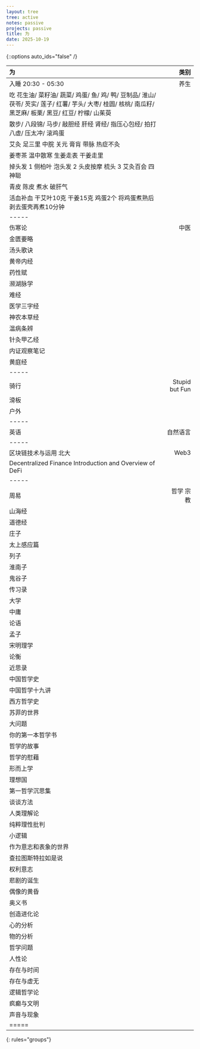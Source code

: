 ```yaml
---
layout: tree
tree: active
notes: passive
projects: passive
title: 为
date: 2025-10-19
---
```



{::options auto_ids="false" /}


| 为                                                                                                                                                            | 类别                 |
|:--------------------------------------------------------------------------------------------------------------------------------------------------------------|---------------------:|
| 入睡 20:30 - 05:30                                                                                                                                            | 养生                 |
| 吃 花生油/ 菜籽油/ 蔬菜/ 鸡蛋/ 鱼/ 鸡/ 鸭/ 豆制品/ 淮山/ 茯苓/ 芡实/ 莲子/ 红薯/ 芋头/ 大枣/ 桂圆/ 核桃/ 南瓜籽/ 黑芝麻/ 板栗/ 黑豆/ 红豆/ 柠檬/ 山茱萸       |                      |
| 散步/ 八段锦/ 马步/ 敲胆经 肝经 肾经/ 指压心包经/ 拍打八虚/ 压太冲/ 滚鸡蛋                                                                                    |                      |
| 艾灸 足三里 中脘 关元 膏肓 带脉 热症不灸                                                                                                                      |                      |
| 姜枣茶 温中散寒 生姜走表 干姜走里                                                                                                                             |                      |
| 掉头发 1 侧柏叶 泡头发 2 头皮按摩 梳头 3 艾灸百会 四神聪                                                                                                      |                      |
| 青皮 陈皮 煮水 破肝气                                                                                                                                         |                      |
| 活血补血 干艾叶10克 干姜15克 鸡蛋2个 将鸡蛋煮熟后剥去蛋壳再煮10分钟                                                                                           |                      |
|-----
| 伤寒论                                                                                                                                                        | 中医                 |
| 金匮要略                                                                                                                                                      |                      |
| 汤头歌诀                                                                                                                                                      |                      |
| 黄帝内经                                                                                                                                                      |                      |
| 药性赋                                                                                                                                                        |                      |
| 濒湖脉学                                                                                                                                                      |                      |
| 难经                                                                                                                                                          |                      |
| 医学三字经                                                                                                                                                    |                      |
| 神农本草经                                                                                                                                                    |                      |
| 温病条辨                                                                                                                                                      |                      |
| 针灸甲乙经                                                                                                                                                    |                      |
| 内证观察笔记                                                                                                                                                  |                      |
| 黄庭经                                                                                                                                                        |                      |
|-----
| 骑行                                                                                                                                                          | Stupid but Fun       |
| 滑板                                                                                                                                                          |                      |
| 户外                                                                                                                                                          |                      |
|-----
| 英语                                                                                                                                                          | 自然语言             |
|-----
| 区块链技术与运用 北大                                                                                                                                         | Web3                 |
| Decentralized Finance Introduction and Overview of DeFi                                                                                                       |                      |
|-----
| 周易                                                                                                                                                          | 哲学 宗教            |
| 山海经                                                                                                                                                        |                      |
| 道德经                                                                                                                                                        |                      |
| 庄子                                                                                                                                                          |                      |
| 太上感应篇                                                                                                                                                    |                      |
| 列子                                                                                                                                                          |                      |
| 淮南子                                                                                                                                                        |                      |
| 鬼谷子                                                                                                                                                        |                      |
| 传习录                                                                                                                                                        |                      |
| 大学                                                                                                                                                          |                      |
| 中庸                                                                                                                                                          |                      |
| 论语                                                                                                                                                          |                      |
| 孟子                                                                                                                                                          |                      |
| 宋明理学                                                                                                                                                      |                      |
| 论衡                                                                                                                                                          |                      |
| 近思录                                                                                                                                                        |                      |
| 中国哲学史                                                                                                                                                    |                      |
| 中国哲学十九讲                                                                                                                                                |                      |
| 西方哲学史                                                                                                                                                    |                      |
| 苏菲的世界                                                                                                                                                    |                      |
| 大问题                                                                                                                                                        |                      |
| 你的第一本哲学书                                                                                                                                              |                      |
| 哲学的故事                                                                                                                                                    |                      |
| 哲学的慰藉                                                                                                                                                    |                      |
| 形而上学                                                                                                                                                      |                      |
| 理想国                                                                                                                                                        |                      |
| 第一哲学沉思集                                                                                                                                                |                      |
| 谈谈方法                                                                                                                                                      |                      |
| 人类理解论                                                                                                                                                    |                      |
| 纯粹理性批判                                                                                                                                                  |                      |
| 小逻辑                                                                                                                                                        |                      |
| 作为意志和表象的世界                                                                                                                                          |                      |
| 查拉图斯特拉如是说                                                                                                                                            |                      |
| 权利意志                                                                                                                                                      |                      |
| 悲剧的诞生                                                                                                                                                    |                      |
| 偶像的黄昏                                                                                                                                                    |                      |
| 奥义书                                                                                                                                                        |                      |
| 创造进化论                                                                                                                                                    |                      |
| 心的分析                                                                                                                                                      |                      |
| 物的分析                                                                                                                                                      |                      |
| 哲学问题                                                                                                                                                      |                      |
| 人性论                                                                                                                                                        |                      |
| 存在与时间                                                                                                                                                    |                      |
| 存在与虚无                                                                                                                                                    |                      |
| 逻辑哲学论                                                                                                                                                    |                      |
| 疯癫与文明                                                                                                                                                    |                      |
| 声音与现象                                                                                                                                                    |                      |
|=====
{: rules="groups"}

